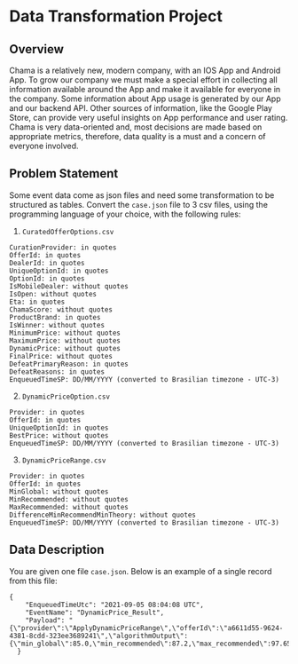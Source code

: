 # Data Transformation Project

## Overview

Chama is a relatively new, modern company, with an IOS App and Android App. To grow our company we must make a special effort in collecting all information available around the App and make it available for everyone in the company. Some information about App usage is generated by our App and our backend API. Other sources of information, like the Google Play Store, can provide very useful insights on App performance and user rating. Chama is very data-oriented and, most decisions are made based on appropriate metrics, therefore, data quality is a must and a concern of everyone involved.

## Problem Statement

Some event data come as json files and need some transformation to be structured as tables. Convert the `case.json` file to 3 csv files, using the programming language of your choice, with the following rules:

1. `CuratedOfferOptions.csv`

```
CurationProvider: in quotes
OfferId: in quotes
DealerId: in quotes
UniqueOptionId: in quotes
OptionId: in quotes
IsMobileDealer: without quotes
IsOpen: without quotes
Eta: in quotes
ChamaScore: without quotes
ProductBrand: in quotes
IsWinner: without quotes
MinimumPrice: without quotes
MaximumPrice: without quotes
DynamicPrice: without quotes
FinalPrice: without quotes
DefeatPrimaryReason: in quotes
DefeatReasons: in quotes
EnqueuedTimeSP: DD/MM/YYYY (converted to Brasilian timezone - UTC-3)

```
2. `DynamicPriceOption.csv`

```
Provider: in quotes
OfferId: in quotes
UniqueOptionId: in quotes
BestPrice: without quotes
EnqueuedTimeSP: DD/MM/YYYY (converted to Brasilian timezone - UTC-3)

```

3. `DynamicPriceRange.csv`

```
Provider: in quotes
OfferId: in quotes
MinGlobal: without quotes
MinRecommended: without quotes
MaxRecommended: without quotes
DifferenceMinRecommendMinTheory: without quotes
EnqueuedTimeSP: DD/MM/YYYY (converted to Brasilian timezone - UTC-3)

```

## Data Description

You are given one file `case.json`. Below is an example of a single record from this file:

```
{
    "EnqueuedTimeUtc": "2021-09-05 08:04:08 UTC",
    "EventName": "DynamicPrice_Result",
    "Payload": "{\"provider\":\"ApplyDynamicPriceRange\",\"offerId\":\"a6611d55-9624-4381-8cdd-323ee3689241\",\"algorithmOutput\":{\"min_global\":85.0,\"min_recommended\":87.2,\"max_recommended\":97.65,\"differenceMinRecommendMinTheory\":2.2}}"
  }

```